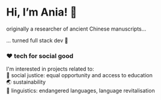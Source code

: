 <h1>Hi, I’m Ania! 🤸‍</h1>

originally a researcher of ancient Chinese manuscripts...

... turned full stack dev 🐣

<h3> ❤️ tech for social good </h3>
I'm interested in  projects related to:
<br>
🙌 social justice: equal opportunity and access to education <br>
🌏 sustainability <br>
🔡 linguistics: endangered languages, language revitalisation



